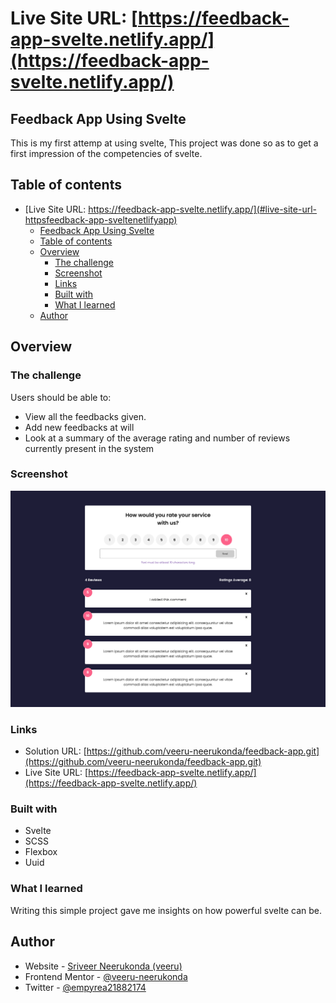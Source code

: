 # Live Site URL: [https://feedback-app-svelte.netlify.app/](https://feedback-app-svelte.netlify.app/)

## Feedback App Using Svelte

This is my first attemp at using svelte, This project was done so as to get a first impression of the competencies of svelte.

## Table of contents

- [Live Site URL: https://feedback-app-svelte.netlify.app/](#live-site-url-httpsfeedback-app-sveltenetlifyapp)
  - [Feedback App Using Svelte](#feedback-app-using-svelte)
  - [Table of contents](#table-of-contents)
  - [Overview](#overview)
    - [The challenge](#the-challenge)
    - [Screenshot](#screenshot)
    - [Links](#links)
    - [Built with](#built-with)
    - [What I learned](#what-i-learned)
  - [Author](#author)

## Overview

### The challenge

Users should be able to:

- View all the feedbacks given.
- Add new feedbacks at will
- Look at a summary of the average rating and number of reviews currently present in the system

### Screenshot

![working screenshot](./rating%20app%20screenshot.png)

### Links

- Solution URL: [https://github.com/veeru-neerukonda/feedback-app.git](https://github.com/veeru-neerukonda/feedback-app.git)
- Live Site URL: [https://feedback-app-svelte.netlify.app/](https://feedback-app-svelte.netlify.app/)

### Built with

- Svelte
- SCSS
- Flexbox
- Uuid

### What I learned

Writing this simple project gave me insights on how powerful svelte can be.

## Author

- Website - [Sriveer Neerukonda (veeru)](https://veeru-portfolio.netlify.app/)
- Frontend Mentor - [@veeru-neerukonda](https://www.frontendmentor.io/profile/veeru-neerukonda)
- Twitter - [@empyrea21882174](https://twitter.com/empyrea21882174)
